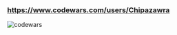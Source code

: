 ### https://www.codewars.com/users/Chipazawra
![codewars](https://www.codewars.com/users/Chipazawra/badges/large)
